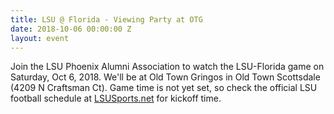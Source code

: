 ```yaml
---
title: LSU @ Florida - Viewing Party at OTG
date: 2018-10-06 00:00:00 Z
layout: event
---
```


Join the LSU Phoenix Alumni Association to watch the LSU-Florida game on Saturday, Oct 6, 2018. We'll be at Old Town Gringos in Old Town Scottsdale (4209 N Craftsman Ct). Game time is not yet set, so check the official LSU football schedule at [LSUSports.net](https://www.lsusports.net) for kickoff time.

